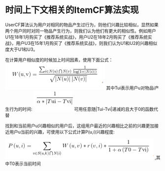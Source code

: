 # 时间上下文相关的ItemCF算法实现
UserCF算法认为用户对相同的物品产生过行为，则他们兴趣比较相似，显然如果两个用户同时对同一物品产生行为，则我们认为他们有更大的相似性。例如用户U1在18年1月购买了《推荐系统实战》，用户U2在18年2月购买了《推荐系统实战》，用户U3在15年1月购买了《推荐系统实战》，则我们认为U1和U2的兴趣相似度大于U1和U3。

在计算用户相似度的时候加上时间因素，使用下面公式：
![gongshi01](doc/gongshi01.png)
其中Tui表示用户u对物品i产生行为的时间:
![gongshi3](doc/gongshi3.png)
可用任意随|Tui-Tvi|递减的且大于0的函数代替

找到和当前用户u兴趣相似的用户后，这组用户最近的兴趣相比之前的兴趣更加接近用户u当前的兴趣，可使用以下公式计算P(u,i)兴趣程度:

![gongshi4](doc/gongshi4.png)
,其中T0表示当前时间


